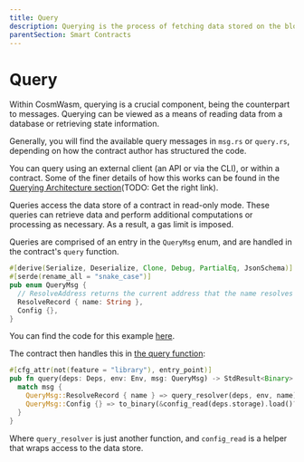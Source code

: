 ```yaml
---
title: Query
description: Querying is the process of fetching data stored on the blockchain
parentSection: Smart Contracts
---
```


# Query

Within CosmWasm, querying is a crucial component, being the counterpart to messages. Querying can be viewed as a means of reading data from a database or retrieving state information.

Generally, you will find the available query messages in `msg.rs` or `query.rs`, depending on how the contract author has
structured the code.

You can query using an external client (an API or via the CLI), or within a contract. Some of the finer details of how this works can be found in the [Querying Architecture section](/03-architecture/04-query.md)(TODO: Get the right link).

Queries access the data store of a contract in read-only mode. These queries can retrieve data and perform additional computations or processing as necessary. As a result, a gas limit is imposed.

Queries are comprised of an entry in the `QueryMsg` enum, and are handled in the contract's `query` function.

```rust
#[derive(Serialize, Deserialize, Clone, Debug, PartialEq, JsonSchema)]
#[serde(rename_all = "snake_case")]
pub enum QueryMsg {
  // ResolveAddress returns the current address that the name resolves to
  ResolveRecord { name: String },
  Config {},
}
```

You can find the code for this example [here](https://github.com/InterWasm/cw-contracts/blob/main/contracts/nameservice/src/msg.rs#L20).

The contract then handles this in [the query function](https://github.com/InterWasm/cw-contracts/blob/main/contracts/nameservice/src/contract.rs#L95):

```rust
#[cfg_attr(not(feature = "library"), entry_point)]
pub fn query(deps: Deps, env: Env, msg: QueryMsg) -> StdResult<Binary> {
  match msg {
    QueryMsg::ResolveRecord { name } => query_resolver(deps, env, name),
    QueryMsg::Config {} => to_binary(&config_read(deps.storage).load()?),
  }
}
```

Where `query_resolver` is just another function, and `config_read` is a helper that wraps access to the data store.
